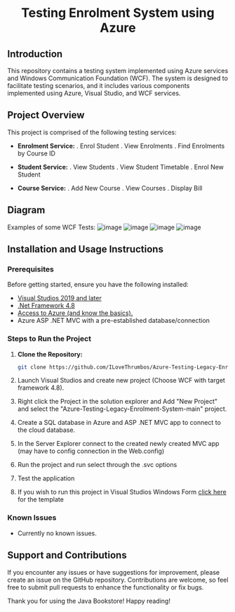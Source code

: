 <h1 align="center">Testing Enrolment System using Azure </h1>

## Introduction

This repository contains a testing system implemented using Azure services and Windows Communication Foundation (WCF). The system is designed to facilitate testing scenarios, and it includes various components implemented using Azure, Visual Studio, and WCF services.


## Project Overview

This project is comprised of the following testing services:

- **Enrolment Service:**
  . Enrol Student
  . View Enrolments
  . Find Enrolments by Course ID

- **Student Service:** 
  . View Students
  . View Student Timetable
  . Enrol New Student
  
- **Course Service:**
  . Add New Course
  . View Courses
  . Display Bill

## Diagram 

<!--Insert Diagram or GIF here (if applicable). !-->
Examples of some WCF Tests:
![image](https://github.com/ILoveThrumbos/Azure-Testing-Legacy-Enrolment-System/assets/139453924/d66248c5-2b9b-40f6-9b34-e78d596705fc)
![image](https://github.com/ILoveThrumbos/Azure-Testing-Legacy-Enrolment-System/assets/139453924/e12b753d-a1da-4a38-9a8b-64a25da76015)
![image](https://github.com/ILoveThrumbos/Azure-Testing-Legacy-Enrolment-System/assets/139453924/31d8c9b3-279b-45ef-a750-a1c3c6fcc363)
![image](https://github.com/ILoveThrumbos/Azure-Testing-Legacy-Enrolment-System/assets/139453924/48752262-009c-4ef7-83cc-0ee4656a9c18)



## Installation and Usage Instructions

### Prerequisites

Before getting started, ensure you have the following installed:

- [Visual Studios 2019 and later](https://visualstudio.microsoft.com/vs/older-downloads/)
- [.Net Framework 4.8](https://dotnet.microsoft.com/en-us/download/dotnet-framework/net48)
- [Access to Azure (and know the basics).](https://azure.microsoft.com/en-au)
- Azure ASP .NET MVC with a pre-established database/connection


### Steps to Run the Project

1. **Clone the Repository:**

   ```bash
   git clone https://github.com/ILoveThrumbos/Azure-Testing-Legacy-Enrolment-System
2. Launch Visual Studios and create new project (Choose WCF with target framework 4.8).
3. Right click the Project in the solution explorer and Add "New Project" and select the "Azure-Testing-Legacy-Enrolment-System-main" project.
4. Create a SQL database in Azure and ASP .NET MVC app to connect to the cloud database.
5. In the Server Explorer connect to the created newly created MVC app (may have to config connection in the Web.config)
6. Run the project and run select through the .svc options
7. Test the application
8. If you wish to run this project in Visual Studios Windows Form [click here](https://github.com/ILoveThrumbos/Windows-Form-Template-Enrolment-System.git) for the template

### Known Issues
   - Currently no known issues.
     
     

## Support and Contributions
If you encounter any issues or have suggestions for improvement, please create an issue on the GitHub repository. Contributions are welcome, so feel free to submit pull requests to enhance the functionality or fix bugs.

Thank you for using the Java Bookstore! Happy reading!
